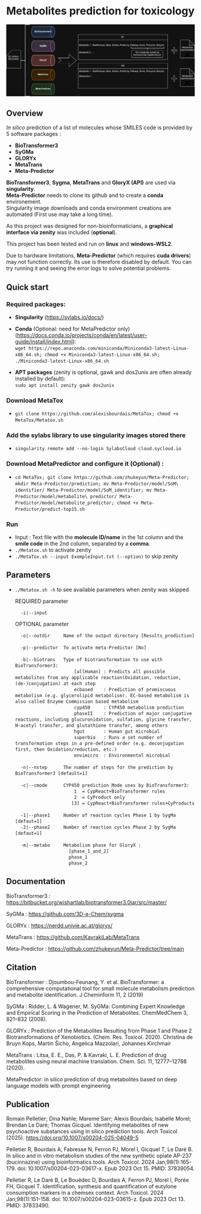 # Metabolites prediction for toxicology

![screenshot](Images/MetaTox.png)

## Overview

*In silico* prediction of a list of molecules whose SMILES code is provided by 5 software packages : 
- **BioTransformer3**
- **SyGMa**
- **GLORYx**
- **MetaTrans**
- **Meta-Predictor**

**BioTransformer3**, **Sygma**, **MetaTrans** and **GloryX (API)** are used via **singularity**. \
**Meta-Predictor** needs to clone its github and to create a **conda** environement. \
Singularity image downloads and conda environment creations are automated (First use may take a long time).

As this project was designed for non-bioinformaticians, a **graphical interface via zenity** was included (**optional**).

This project has been tested and run on **linux** and **windows-WSL2**.

Due to hardware limitations, **Meta-Predictor** (which requires **cuda drivers**) may not function correctly. Its use is therefore disabled by default.
You can try running it and seeing the error logs to solve potential problems.

## Quick start

### Required packages:

- **Singularity** (https://sylabs.io/docs/)
    
- **Conda** (Optional: need for MetaPredictor only) (https://docs.conda.io/projects/conda/en/latest/user-guide/install/index.html): \
  `wget https://repo.anaconda.com/miniconda/Miniconda3-latest-Linux-x86_64.sh; chmod +x Miniconda3-latest-Linux-x86_64.sh; ./Miniconda3-latest-Linux-x86_64.sh`

- **APT packages** (zenity is optional, gawk and dos2unix are often already installed by default): \
  `sudo apt install zenity gawk dos2unix`

### Download MetaTox 
- `git clone https://github.com/alexisbourdais/MetaTox; chmod +x MetaTox/Metatox.sh`

### Add the sylabs library to use singularity images stored there 
- `singularity remote add --no-login SylabsCloud cloud.sycloud.io`

### Download MetaPredictor and configure it (Optional) : 
- `cd MetaTox; git clone https://github.com/zhukeyun/Meta-Predictor; mkdir Meta-Predictor/prediction; mv Meta-Predictor/model/SoM\ identifier/ Meta-Predictor/model/SoM_identifier; mv Meta-Predictor/model/metabolite\ predictor/ Meta-Predictor/model/metabolite_predictor; chmod +x Meta-Predictor/predict-top15.sh`

### Run
- Input : Text file with the **molecule ID/name** in the 1st column and the **smile code** in the 2nd column, separated by a **comma**.
- `./Metatox.sh` to activate zenity
- `./MetaTox.sh --input ExempleInput.txt (--option)` to skip zenity

## Parameters
- `./Metatox.sh -h` to see available parameters when zenity was skipped
   
    REQUIRED parameter

        -i|--input   

    OPTIONAL parameter

        -o|--outdir     Name of the output directory [Results_prediction]

        -p|--predictor  To activate meta-Predictor [No]

        -b|--biotrans   Type of biotransformation to use with BioTransformer3:
                            [allHuman] : Predicts all possible metabolites from any applicable reaction(Oxidation, reduction, (de-)conjugation) at each step 
                            ecbased    : Prediction of promiscuous metabolism (e.g. glycerolipid metabolism). EC-based metabolism is also called Enzyme Commission based metabolism
                            cyp450     : CYP450 metabolism prediction 
                            phaseII    : Prediction of major conjugative reactions, including glucuronidation, sulfation, glycine transfer, N-acetyl transfer, and glutathione transfer, among others 
                            hgut       : Human gut microbial
                            superbio   : Runs a set number of transformation steps in a pre-defined order (e.g. deconjugation first, then Oxidation/reduction, etc.)
                            envimicro  : Environmental microbial

        -n|--nstep      The number of steps for the prediction by BioTransformer3 [default=1]

        -c|--cmode      CYP450 prediction Mode uses by BioTransformer3: 
                            1  = CypReact+BioTransformer rules
                            2  = CyProduct only
                           [3] = CypReact+BioTransformer rules+CyProducts
                    
        -1|--phase1     Number of reaction cycles Phase 1 by SygMa [defaut=1]
        -2|--phase2     Number of reaction cycles Phase 2 by SygMa [defaut=1]

        -m|--metabo     Metabolism phase for GloryX : 
                          [phase_1_and_2]
                          phase_1
                          phase_2


## Documentation

BioTransformer3 : https://bitbucket.org/wishartlab/biotransformer3.0jar/src/master/

SyGMa : https://github.com/3D-e-Chem/sygma

GLORYx : https://nerdd.univie.ac.at/gloryx/

MetaTrans : https://github.com/KavrakiLab/MetaTrans

Meta-Predictor : https://github.com/zhukeyun/Meta-Predictor/tree/main

## Citation

BioTransformer : Djoumbou-Feunang, Y. et al. BioTransformer: a comprehensive computational tool for small molecule metabolism prediction and metabolite identification. J Cheminform 11, 2 (2019)

SyGMa : Ridder, L. & Wagener, M. SyGMa: Combining Expert Knowledge and Empirical Scoring in the Prediction of Metabolites. ChemMedChem 3, 821–832 (2008).

GLORYx : Prediction of the Metabolites Resulting from Phase 1 and Phase 2 Biotransformations of Xenobiotics. (Chem. Res. Toxicol. 2020). Christina de Bruyn Kops, Martin Šícho, Angelica Mazzolari, Johannes Kirchmair

MetaTrans : Litsa, E. E., Das, P. & Kavraki, L. E. Prediction of drug metabolites using neural machine translation. Chem. Sci. 11, 12777–12788 (2020).

MetaPredictor: in silico prediction of drug metabolites based on deep language models with prompt engineering

## Publication

Romain Pelletier; Dina Nahle; Mareme Sarr; Alexis Bourdais; Isabelle Morel; Brendan Le Daré; Thomas Gicquel. Identifying metabolites of new psychoactive substances using in silico prediction tools. Arch Toxicol (2025). https://doi.org/10.1007/s00204-025-04049-5

Pelletier R, Bourdais A, Fabresse N, Ferron PJ, Morel I, Gicquel T, Le Daré B. In silico and in vitro metabolism studies of the new synthetic opiate AP-237 (bucinnazine) using bioinformatics tools. Arch Toxicol. 2024 Jan;98(1):165-179. doi: 10.1007/s00204-023-03617-x. Epub 2023 Oct 15. PMID: 37839054.

Pelletier R, Le Daré B, Le Bouëdec D, Bourdais A, Ferron PJ, Morel I, Porée FH, Gicquel T. Identification, synthesis and quantification of eutylone consumption markers in a chemsex context. Arch Toxicol. 2024 Jan;98(1):151-158. doi: 10.1007/s00204-023-03615-z. Epub 2023 Oct 13. PMID: 37833490.
